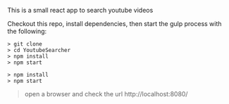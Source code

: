 
This is a small react app to search youtube videos

Checkout this repo, install dependencies, then start the gulp process with the following:

```
> git clone
> cd YoutubeSearcher
> npm install
> npm start
```
```
> npm install
> npm start
```
> open a browser and check the url
http://localhost:8080/
